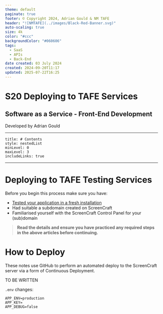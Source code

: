 ```yaml
---
theme: default
paginate: true
footer: © Copyright 2024, Adrian Gould & NM TAFE
header: "![NMTAFE](../images/Black-Red-Banner.svg)"
auto-scaling: true
size: 4k
color: "#ccc"
backgroundColor: "#060606"
tags:
  - SaaS
  - APIs
  - Back-End
date created: 03 July 2024
created: 2024-09-20T11:17
updated: 2025-07-22T16:25
---
```


# S20 Deploying to TAFE Services

## Software as a Service - Front-End Development

Developed by Adrian Gould

---

```table-of-contents
title: # Contents
style: nestedList
minLevel: 0
maxLevel: 3
includeLinks: true
```

---

# Deploying to TAFE Testing Services


Before you begin this process make sure you have:
- [Tested your application in a fresh installation](../session-20/S20-How-To-Test-Your-App-Works.md)
- Had suitable a subdomain created on ScreenCraft
- Familiarised yourself with the ScreenCraft Control Panel for your (sub)domain

> **Read the details and ensure you have practiced any required steps in the above articles before continuing.**

# How to Deploy

These notes use GitHub to perform an automated deploy to the ScreenCraft server via a form of Continuous Deployment.

TO BE WRITTEN


`.env` changes:

```text
APP_ENV=production
APP_KEY=
APP_DEBUG=false
```
